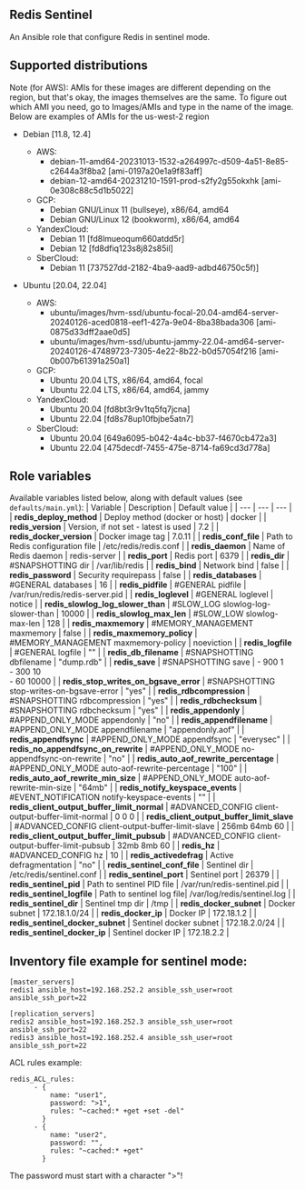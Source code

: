 ## Redis Sentinel

An Ansible role that configure Redis in sentinel mode.

## Supported distributions

Note (for AWS): AMIs for these images are different depending on the region, but that's okay, the images themselves are the same. To figure out which AMI you need, go to Images/AMIs and type in the name of the image. Below are examples of AMIs for the us-west-2 region

* Debian [11.8, 12.4]
  * AWS:
    - debian-11-amd64-20231013-1532-a264997c-d509-4a51-8e85-c2644a3f8ba2 [ami-0197a20e1a9f83aff]
    - debian-12-amd64-20231210-1591-prod-s2fy2g55okxhk [ami-0e308c88c5d1b5022]
  * GCP:
    - Debian GNU/Linux 11 (bullseye), x86/64, amd64
    - Debian GNU/Linux 12 (bookworm), x86/64, amd64
  * YandexCloud:
    - Debian 11 [fd8lmueoqum660atdd5r]
    - Debian 12 [fd8dfiq123s8j82s85il]
  * SberCloud:
    - Debian 11 [737527dd-2182-4ba9-aad9-adbd46750c5f)]

* Ubuntu [20.04, 22.04]
  * AWS:
    - ubuntu/images/hvm-ssd/ubuntu-focal-20.04-amd64-server-20240126-aced0818-eef1-427a-9e04-8ba38bada306 [ami-0875d33dff2aae0d5]
    - ubuntu/images/hvm-ssd/ubuntu-jammy-22.04-amd64-server-20240126-47489723-7305-4e22-8b22-b0d57054f216 [ami-0b007b61391a250a1]
  * GCP:
    - Ubuntu 20.04 LTS, x86/64, amd64, focal
    - Ubuntu 22.04 LTS, x86/64, amd64, jammy
  * YandexCloud:
    - Ubuntu 20.04 [fd8bt3r9v1tq5fq7jcna]
    - Ubuntu 22.04 [fd8s78up10fbjbe5atn7]
  * SberCloud:
    - Ubuntu 20.04 [649a6095-b042-4a4c-bb37-f4670cb472a3]
    - Ubuntu 22.04 [475decdf-7455-475e-8714-fa69cd3d778a]

## Role variables

Available variables listed below, along with default values (see `defaults/main.yml`):
| Variable | Description | Default value |
| ---      | ---      | ---      |
| **redis_deploy_method** | Deploy method (docker or host) | docker |
| **redis_version** | Version, if not set - latest is used | 7.2 |
| **redis_docker_version** | Docker image tag | 7.0.11 |
| **redis_conf_file** | Path to Redis configuration file | /etc/redis/redis.conf |
| **redis_daemon** | Name of Redis daemon | redis-server |
| **redis_port** | Redis port | 6379 |
| **redis_dir** | #SNAPSHOTTING dir | /var/lib/redis |
| **redis_bind** | Network bind | false |
| **redis_password** | Security requirepass | false |
| **redis_databases** | #GENERAL databases | 16 |
| **redis_pidfile** | #GENERAL pidfile | /var/run/redis/redis-server.pid |
| **redis_loglevel** | #GENERAL loglevel | notice |
| **redis_slowlog_log_slower_than** | #SLOW_LOG slowlog-log-slower-than | 10000 |
| **redis_slowlog_max_len** | #SLOW_LOW slowlog-max-len | 128 |
| **redis_maxmemory** | #MEMORY_MANAGEMENT maxmemory | false |
| **redis_maxmemory_policy** | #MEMORY_MANAGEMENT maxmemory-policy | noeviction |
| **redis_logfile** | #GENERAL logfile | "" |
| **redis_db_filename** | #SNAPSHOTTING dbfilename | "dump.rdb" |
| **redis_save** | #SNAPSHOTTING save | - 900 1<br>- 300 10<br>- 60 10000 |
| **redis_stop_writes_on_bgsave_error** | #SNAPSHOTTING stop-writes-on-bgsave-error | "yes" |
| **redis_rdbcompression** | #SNAPSHOTTING rdbcompression | "yes" |
| **redis_rdbchecksum** | #SNAPSHOTTING rdbchecksum | "yes" |
| **redis_appendonly** | #APPEND_ONLY_MODE appendonly | "no" |
| **redis_appendfilename** | #APPEND_ONLY_MODE appendfilename | "appendonly.aof" |
| **redis_appendfsync** | #APPEND_ONLY_MODE appendfsync | "everysec" |
| **redis_no_appendfsync_on_rewrite** | #APPEND_ONLY_MODE no-appendfsync-on-rewrite | "no" |
| **redis_auto_aof_rewrite_percentage** | #APPEND_ONLY_MODE auto-aof-rewrite-percentage | "100" |
| **redis_auto_aof_rewrite_min_size** | #APPEND_ONLY_MODE auto-aof-rewrite-min-size | "64mb" |
| **redis_notify_keyspace_events** | #EVENT_NOTIFICATION notify-keyspace-events | "" |
| **redis_client_output_buffer_limit_normal** |  #ADVANCED_CONFIG client-output-buffer-limit-normal | 0 0 0 |
| **redis_client_output_buffer_limit_slave** |  #ADVANCED_CONFIG client-output-buffer-limit-slave | 256mb 64mb 60 |
| **redis_client_output_buffer_limit_pubsub** |  #ADVANCED_CONFIG client-output-buffer-limit-pubsub | 32mb 8mb 60 |
| **redis_hz** | #ADVANCED_CONFIG hz | 10 |
| **redis_activedefrag** | Active defragmentation | "no" |
| **redis_sentinel_conf_file** | Sentinel dir | /etc/redis/sentinel.conf |
| **redis_sentinel_port** | Sentinel port | 26379 |
| **redis_sentinel_pid** | Path to sentinel PID file | /var/run/redis-sentinel.pid |
| **redis_sentinel_logfile** | Path to sentinel log file| /var/log/redis/sentinel.log |
| **redis_sentinel_dir** | Sentinel tmp dir | /tmp |
| **redis_docker_subnet** | Docker subnet | 172.18.1.0/24 |
| **redis_docker_ip** | Docker IP | 172.18.1.2 |
| **redis_sentinel_docker_subnet** | Sentinel docker subnet | 172.18.2.0/24 |
| **redis_sentinel_docker_ip** | Sentinel docker IP | 172.18.2.2 |

## Inventory file example for sentinel mode:

```
[master_servers]
redis1 ansible_host=192.168.252.2 ansible_ssh_user=root ansible_ssh_port=22

[replication_servers]
redis2 ansible_host=192.168.252.3 ansible_ssh_user=root ansible_ssh_port=22
redis3 ansible_host=192.168.252.4 ansible_ssh_user=root ansible_ssh_port=22

```

ACL rules example:

```
redis_ACL_rules:
      - { 
          name: "user1", 
          password: ">1",
          rules: "~cached:* +get +set -del"
        }
      - { 
          name: "user2", 
          password: "",
          rules: "~cached:* +get"
        }

```
The password must start with a character ">"!
